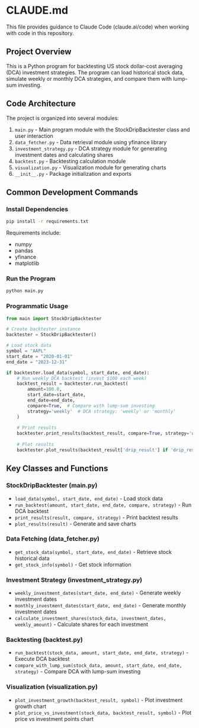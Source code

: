 # CLAUDE.md

This file provides guidance to Claude Code (claude.ai/code) when working with code in this repository.

## Project Overview

This is a Python program for backtesting US stock dollar-cost averaging (DCA) investment strategies. The program can load historical stock data, simulate weekly or monthly DCA strategies, and compare them with lump-sum investing.

## Code Architecture

The project is organized into several modules:

1. `main.py` - Main program module with the StockDripBacktester class and user interaction
2. `data_fetcher.py` - Data retrieval module using yfinance library
3. `investment_strategy.py` - DCA strategy module for generating investment dates and calculating shares
4. `backtest.py` - Backtesting calculation module
5. `visualization.py` - Visualization module for generating charts
6. `__init__.py` - Package initialization and exports

## Common Development Commands

### Install Dependencies
```bash
pip install -r requirements.txt
```

Requirements include:
- numpy
- pandas
- yfinance
- matplotlib

### Run the Program
```bash
python main.py
```

### Programmatic Usage
```python
from main import StockDripBacktester

# Create backtester instance
backtester = StockDripBacktester()

# Load stock data
symbol = "AAPL"
start_date = "2020-01-01"
end_date = "2023-12-31"

if backtester.load_data(symbol, start_date, end_date):
    # Run weekly DCA backtest (invest $100 each week)
    backtest_result = backtester.run_backtest(
        amount=100.0,
        start_date=start_date,
        end_date=end_date,
        compare=True,  # Compare with lump-sum investing
        strategy='weekly'  # DCA strategy: 'weekly' or 'monthly'
    )
    
    # Print results
    backtester.print_results(backtest_result, compare=True, strategy='weekly')
    
    # Plot results
    backtester.plot_results(backtest_result['drip_result'] if 'drip_result' in backtest_result else backtest_result)
```

## Key Classes and Functions

### StockDripBacktester (main.py)
- `load_data(symbol, start_date, end_date)` - Load stock data
- `run_backtest(amount, start_date, end_date, compare, strategy)` - Run DCA backtest
- `print_results(result, compare, strategy)` - Print backtest results
- `plot_results(result)` - Generate and save charts

### Data Fetching (data_fetcher.py)
- `get_stock_data(symbol, start_date, end_date)` - Retrieve stock historical data
- `get_stock_info(symbol)` - Get stock information

### Investment Strategy (investment_strategy.py)
- `weekly_investment_dates(start_date, end_date)` - Generate weekly investment dates
- `monthly_investment_dates(start_date, end_date)` - Generate monthly investment dates
- `calculate_investment_shares(stock_data, investment_dates, weekly_amount)` - Calculate shares for each investment

### Backtesting (backtest.py)
- `run_backtest(stock_data, amount, start_date, end_date, strategy)` - Execute DCA backtest
- `compare_with_lump_sum(stock_data, amount, start_date, end_date, strategy)` - Compare DCA with lump-sum investing

### Visualization (visualization.py)
- `plot_investment_growth(backtest_result, symbol)` - Plot investment growth chart
- `plot_price_vs_investment(stock_data, backtest_result, symbol)` - Plot price vs investment points chart
